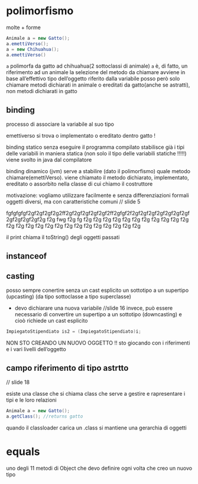 # polimorfismo
molte + forme
```java
Animale a = new Gatto();
a.emettiVerso();
a = new Chihuahua();
a.emettiVerso()
```
`a` polimorfa da gatto ad chihuahua(2 sottoclassi di animale)
`a` è, di fatto, un riferimento ad un animale
la selezione del metodo da chiamare avviene in base all’effettivo tipo dell’oggetto riferito dalla variabile
posso però solo chiamare metodi dichiarati in animale o ereditati da gatto(anche se astratti), non metodi dichiarati in gatto
## binding 
processo di associare la variabile al suo tipo

emettiverso si trova o implementato o ereditato dentro gatto !

binding statico
senza eseguire il programma compilato stabilisce già i tipi delle variabili in maniera statica (non solo il tipo delle variabili statiche !!!!!) viene svolto in java dal compilatore


binding dinamico (jvm)
serve a stabilire (dato il polimorfismo) quale metodo chiamare(emettiVerso). viene chiamato il metodo dichiarato, implementato, ereditato o assorbito nella classe di cui chiamo il costruttore

motivazione:
vogliamo utilizzare facilmente e senza differenziazioni formali oggetti diversi, ma con caratteristiche comuni
// slide 5


fgfgfgfgf2gf2gf2gf2g2ff2gf2gf2gf2gf2gf2ff2gfgf2f2gf2gf2gf2gf2gf2gf2gf2gf2gf2gf2gf2g f2g fwg f2g fg f2g f2g f2g f2g f2g f2g f2g f2g f2g f2g f2g f2g f2g f2g f2g f2g f2g f2g f2g f2g f2g f2g f2g f2g f2g 

il print chiama il toString() degli oggetti passati

## instanceof

## casting
posso sempre conertire senza un cast esplicito un sottotipo a un supertipo (upcasting) (da tipo sottoclasse a tipo superclasse)
- devo dichiarare una nuova variabile //slide 16
invece, può essere necessario di convertire un supertipo a un sottotipo (downcasting) e cioò richiede un cast esplicito
```java
ImpiegatoStipendiato is2 = (ImpiegatoStipendiato)i;
```
NON STO CREANDO UN NUOVO OGGETTO !!
sto giocando con i riferimenti e i vari livelli dell’oggetto

## campo riferimento di tipo astrtto
// slide 18

esiste una classe che si chiama class che serve a gestire e rapresentare i tipi e le loro relazioni

```java
Animale a = new Gatto();
a.getClass(); //returns gatto
```

quando il classloader carica un .class si mantiene una gerarchia di oggetti 

# equals
uno degli 11 metodi di Object che devo definire ogni volta che creo un nuovo tipo
